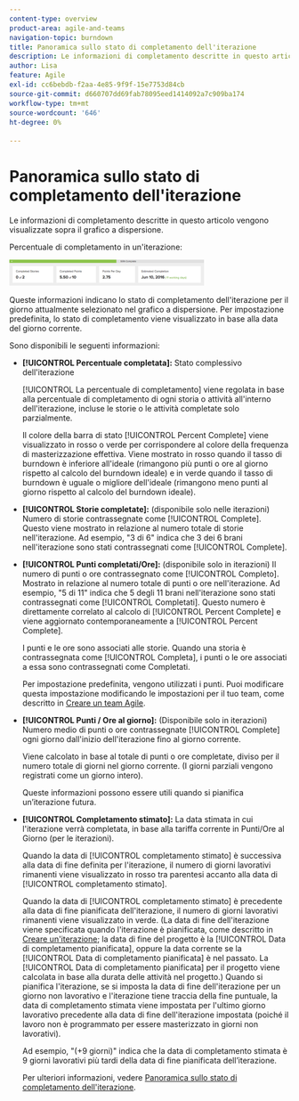 ```yaml
---
content-type: overview
product-area: agile-and-teams
navigation-topic: burndown
title: Panoramica sullo stato di completamento dell'iterazione
description: Le informazioni di completamento descritte in questo articolo vengono visualizzate sopra il grafico a dispersione.
author: Lisa
feature: Agile
exl-id: cc6bebdb-f2aa-4e85-9f9f-15e7753d84cb
source-git-commit: d660707dd69fab78095eed1414092a7c909ba174
workflow-type: tm+mt
source-wordcount: '646'
ht-degree: 0%

---
```


# Panoramica sullo stato di completamento dell&#39;iterazione

Le informazioni di completamento descritte in questo articolo vengono visualizzate sopra il grafico a dispersione.

Percentuale di completamento in un&#39;iterazione:

![](assets/burndown-percentcomplete-350x47.png)

Queste informazioni indicano lo stato di completamento dell&#39;iterazione per il giorno attualmente selezionato nel grafico a dispersione. Per impostazione predefinita, lo stato di completamento viene visualizzato in base alla data del giorno corrente.

Sono disponibili le seguenti informazioni:

* **[!UICONTROL Percentuale completata]:** Stato complessivo dell&#39;iterazione

  [!UICONTROL La percentuale di completamento] viene regolata in base alla percentuale di completamento di ogni storia o attività all&#39;interno dell&#39;iterazione, incluse le storie o le attività completate solo parzialmente.

  Il colore della barra di stato [!UICONTROL Percent Complete] viene visualizzato in rosso o verde per corrispondere al colore della frequenza di masterizzazione effettiva. Viene mostrato in rosso quando il tasso di burndown è inferiore all&#39;ideale (rimangono più punti o ore al giorno rispetto al calcolo del burndown ideale) e in verde quando il tasso di burndown è uguale o migliore dell&#39;ideale (rimangono meno punti al giorno rispetto al calcolo del burndown ideale).

* **[!UICONTROL Storie completate]:** (disponibile solo nelle iterazioni) Numero di storie contrassegnate come [!UICONTROL Complete]. Questo viene mostrato in relazione al numero totale di storie nell&#39;iterazione. Ad esempio, &quot;3 di 6&quot; indica che 3 dei 6 brani nell&#39;iterazione sono stati contrassegnati come [!UICONTROL Complete].
* **[!UICONTROL Punti completati/Ore]:** (disponibile solo in iterazioni) Il numero di punti o ore contrassegnato come [!UICONTROL Completo]. Mostrato in relazione al numero totale di punti o ore nell&#39;iterazione. Ad esempio, &quot;5 di 11&quot; indica che 5 degli 11 brani nell&#39;iterazione sono stati contrassegnati come [!UICONTROL Completati]. Questo numero è direttamente correlato al calcolo di [!UICONTROL Percent Complete] e viene aggiornato contemporaneamente a [!UICONTROL Percent Complete].

  I punti e le ore sono associati alle storie. Quando una storia è contrassegnata come [!UICONTROL Completa], i punti o le ore associati a essa sono contrassegnati come Completati.

  Per impostazione predefinita, vengono utilizzati i punti. Puoi modificare questa impostazione modificando le impostazioni per il tuo team, come descritto in [Creare un team Agile](../../../agile/get-started-with-agile-in-workfront/create-an-agile-team.md).

* **[!UICONTROL Punti / Ore al giorno]:** (Disponibile solo in iterazioni) Numero medio di punti o ore contrassegnate [!UICONTROL Complete] ogni giorno dall&#39;inizio dell&#39;iterazione fino al giorno corrente.

  Viene calcolato in base al totale di punti o ore completate, diviso per il numero totale di giorni nel giorno corrente. (I giorni parziali vengono registrati come un giorno intero).

  Queste informazioni possono essere utili quando si pianifica un’iterazione futura.

* **[!UICONTROL Completamento stimato]:** La data stimata in cui l&#39;iterazione verrà completata, in base alla tariffa corrente in Punti/Ore al Giorno (per le iterazioni).

  Quando la data di [!UICONTROL completamento stimato] è successiva alla data di fine definita per l&#39;iterazione, il numero di giorni lavorativi rimanenti viene visualizzato in rosso tra parentesi accanto alla data di [!UICONTROL completamento stimato].

  Quando la data di [!UICONTROL completamento stimato] è precedente alla data di fine pianificata dell&#39;iterazione, il numero di giorni lavorativi rimanenti viene visualizzato in verde. (La data di fine dell&#39;iterazione viene specificata quando l&#39;iterazione è pianificata, come descritto in [Creare un&#39;iterazione](../../../agile/use-scrum-in-an-agile-team/iterations/create-an-iteration.md); la data di fine del progetto è la [!UICONTROL Data di completamento pianificata], oppure la data corrente se la [!UICONTROL Data di completamento pianificata] è nel passato. La [!UICONTROL Data di completamento pianificata] per il progetto viene calcolata in base alla durata delle attività nel progetto.) Quando si pianifica l&#39;iterazione, se si imposta la data di fine dell&#39;iterazione per un giorno non lavorativo e l&#39;iterazione tiene traccia della fine puntuale, la data di completamento stimata viene impostata per l&#39;ultimo giorno lavorativo precedente alla data di fine dell&#39;iterazione impostata (poiché il lavoro non è programmato per essere masterizzato in giorni non lavorativi).

  Ad esempio, &quot;(+9 giorni)&quot; indica che la data di completamento stimata è 9 giorni lavorativi più tardi della data di fine pianificata dell’iterazione.

  Per ulteriori informazioni, vedere [Panoramica sullo stato di completamento dell&#39;iterazione](#Understanding-How-Days-Off-Affect-the-Burndown-Chart).
